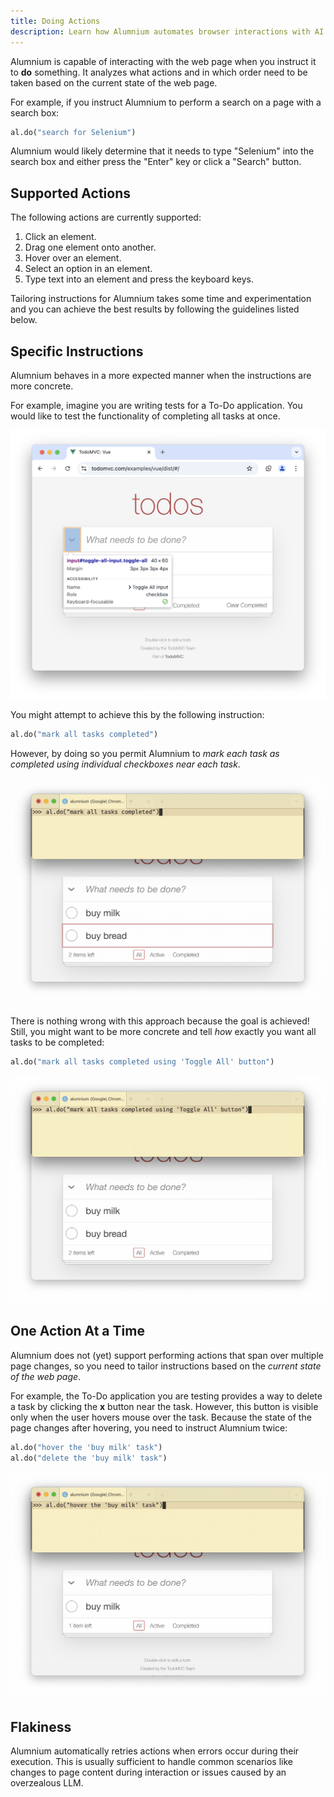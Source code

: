 ```yaml
---
title: Doing Actions
description: Learn how Alumnium automates browser interactions with AI. Discover supported actions, best practices, and how to craft test instructions.
---
```


Alumnium is capable of interacting with the web page when you instruct it to **do** something. It analyzes what actions and in which order need to be taken based on the current state of the web page.

For example, if you instruct Alumnium to perform a search on a page with a search box:

```python
al.do("search for Selenium")
```

Alumnium would likely determine that it needs to type "Selenium" into the search box and either press the "Enter" key or click a "Search" button.

## Supported Actions

The following actions are currently supported:

1. Click an element.
2. Drag one element onto another.
3. Hover over an element.
4. Select an option in an element.
5. Type text into an element and press the keyboard keys.

Tailoring instructions for Alumnium takes some time and experimentation and you can achieve the best results by following the guidelines listed below.

## Specific Instructions

Alumnium behaves in a more expected manner when the instructions are more concrete.

For example, imagine you are writing tests for a To-Do application. You would like to test the functionality of completing all tasks at once.

![A screenshot of To Do application with Complete All Tasks checkbox highlighted](../../../../assets/todo-mark-all.png)

You might attempt to achieve this by the following instruction:

```python
al.do("mark all tasks completed")
```

However, by doing so you permit Alumnium to *mark each task as completed using individual checkboxes near each task*.

![A screen recording of Alumnium mark each task completed one by one](../../../../assets/mark-tasks-one-by-one.gif)

There is nothing wrong with this approach because the goal is achieved! Still, you might want to be more concrete and tell *how* exactly you want all tasks to be completed:

```python
al.do("mark all tasks completed using 'Toggle All' button")
```

![A screen recording of Alumnium mark tasks completed at once](../../../../assets/mark-tasks-at-once.gif)

## One Action At a Time

Alumnium does not (yet) support performing actions that span over multiple page changes, so you need to tailor instructions based on the *current state of the web page*.

For example, the To-Do application you are testing provides a way to delete a task by clicking the **x** button near the task. However, this button is visible only when the user hovers mouse over the task. Because the state of the page changes after hovering, you need to instruct Alumnium twice:

```python
al.do("hover the 'buy milk' task")
al.do("delete the 'buy milk' task")
```

![A screen recording of Alumnium hovering and deleting task](../../../../assets/delete-task.gif)

## Flakiness

Alumnium automatically retries actions when errors occur during their execution. This is usually sufficient to handle common scenarios like changes to page content during interaction or issues caused by an overzealous LLM.
